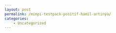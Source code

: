 ```yaml
---
layout: post
permalink: /mimpi-testpack-positif-hamil-artinya/
categories:
    - Uncategorized
---
```


